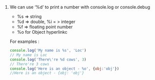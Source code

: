 1. We can use ‘%d’  to print a number with console.log or console.debug

   - %s => string
   - %d => double, %i = > integer
   - %f => floating point number
   - %o for Object hyperlinkc

   For examples :

   ```javascript
   console.log('My name is %s', 'Loc')
   // My name is Loc
   console.log('There\'re %d cows', 3)
   // There're 3 cows
   console.log('Here is an object - %o', {obj:'obj'})
   //Here is an object - {obj: 'obj'}
   ```

   

